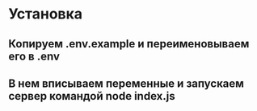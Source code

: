 # Установка
## Копируем .env.example и переименовываем его в .env <br>
## В нем вписываем переменные и запускаем сервер командой node index.js